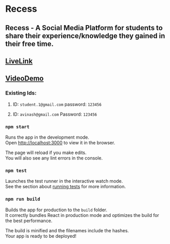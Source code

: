 # Recess
## Recess - A Social Media Platform for students to share their experience/knowledge they gained in their free time. 

## [LiveLink](https://recess-it.web.app/)
## [VideoDemo](https://vimeo.com/455212027)

### Existing Ids:
1. ID: `student.1@gmail.com`
   password: `123456`
   
2. ID: `avinash@gmail.com`
   Password: `123456`

### `npm start`

Runs the app in the development mode.<br />
Open [http://localhost:3000](http://localhost:3000) to view it in the browser.

The page will reload if you make edits.<br />
You will also see any lint errors in the console.

### `npm test`

Launches the test runner in the interactive watch mode.<br />
See the section about [running tests](https://facebook.github.io/create-react-app/docs/running-tests) for more information.

### `npm run build`

Builds the app for production to the `build` folder.<br />
It correctly bundles React in production mode and optimizes the build for the best performance.

The build is minified and the filenames include the hashes.<br />
Your app is ready to be deployed!
